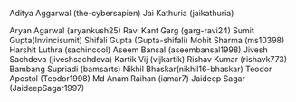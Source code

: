 Aditya Aggarwal (the-cybersapien)
Jai Kathuria (jaikathuria)

Aryan Agarwal (aryankush25)
Ravi Kant Garg (garg-ravi24)
Sumit Gupta(Invincisumit)
Shifali Gupta (Gupta-shifali)
Mohit Sharma (ms10398)
Harshit Luthra (sachincool)
Aseem Bansal (aseembansal1998)
Jivesh Sachdeva (jiveshsachdeva)
Kartik Vij (vijkartik)
Rishav Kumar (rishavk773)
Bambang Supriadi (bamsarts)
Nikhil Bhaskar(nikhil16-bhaskar)
Teodor Apostol (Teodor1998)
Md Anam Raihan (iamar7)
Jaideep Sagar (JaideepSagar1997)
